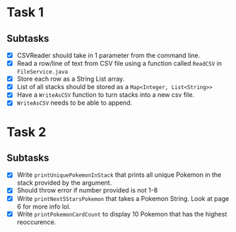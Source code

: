 # Task 1
## Subtasks
- [x] CSVReader should take in 1 parameter from the command line.
- [x] Read a row/line of text from CSV file using a function called `ReadCSV` in `FileService.java`
- [x] Store each row as a String List array. 
- [x] List of all stacks should be stored as a `Map<Integer, List<String>>`
- [x] Have a `WriteAsCSV` function to turn stacks into a new csv file. 
- [x] `WriteAsCSV` needs to be able to append. 

# Task 2
## Subtasks
- [x] Write `printUniquePokemonInStack` that prints all unique Pokemon in the stack provided by the argument.
- [x] Should throw error if number provided is not 1-8
- [x] Write `printNext5StarsPokemon` that takes a Pokemon String. Look at page 6 for more info lol. 
- [x] Write `printPokemonCardCount` to display 10 Pokemon that has the highest reoccurence. 
